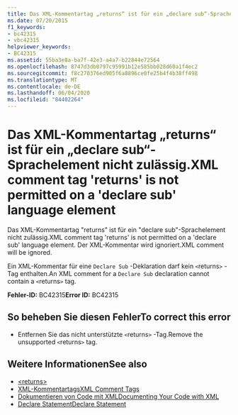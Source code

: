 ```yaml
---
title: Das XML-Kommentartag „returns“ ist für ein „declare sub“-Sprachelement nicht zulässig.
ms.date: 07/20/2015
f1_keywords:
- bc42315
- vbc42315
helpviewer_keywords:
- BC42315
ms.assetid: 55ba3e8a-ba7f-42e3-a4a7-b22844e72564
ms.openlocfilehash: 8747d3db0797c95991b12e585bb028d60a1f4ec2
ms.sourcegitcommit: f8c270376ed905f6a8896ce0fe25b4f4b38ff498
ms.translationtype: MT
ms.contentlocale: de-DE
ms.lasthandoff: 06/04/2020
ms.locfileid: "84402264"
---
```

# <a name="xml-comment-tag-returns-is-not-permitted-on-a-declare-sub-language-element"></a><span data-ttu-id="73fd7-102">Das XML-Kommentartag „returns“ ist für ein „declare sub“-Sprachelement nicht zulässig.</span><span class="sxs-lookup"><span data-stu-id="73fd7-102">XML comment tag 'returns' is not permitted on a 'declare sub' language element</span></span>
<span data-ttu-id="73fd7-103">Das XML-Kommentartag "returns" ist für ein "declare sub"-Sprachelement nicht zulässig.</span><span class="sxs-lookup"><span data-stu-id="73fd7-103">XML comment tag 'returns' is not permitted on a 'declare sub' language element.</span></span> <span data-ttu-id="73fd7-104">Der XML-Kommentar wird ignoriert.</span><span class="sxs-lookup"><span data-stu-id="73fd7-104">XML comment will be ignored.</span></span>  
  
 <span data-ttu-id="73fd7-105">Ein XML-Kommentar für eine `Declare Sub` -Deklaration darf kein `<`returns`>` -Tag enthalten.</span><span class="sxs-lookup"><span data-stu-id="73fd7-105">An XML comment for a `Declare Sub` declaration cannot contain a `<`returns`>` tag.</span></span>  
  
 <span data-ttu-id="73fd7-106">**Fehler-ID:** BC42315</span><span class="sxs-lookup"><span data-stu-id="73fd7-106">**Error ID:** BC42315</span></span>  
  
## <a name="to-correct-this-error"></a><span data-ttu-id="73fd7-107">So beheben Sie diesen Fehler</span><span class="sxs-lookup"><span data-stu-id="73fd7-107">To correct this error</span></span>  
  
- <span data-ttu-id="73fd7-108">Entfernen Sie das nicht unterstützte `<`returns`>` -Tag.</span><span class="sxs-lookup"><span data-stu-id="73fd7-108">Remove the unsupported `<`returns`>` tag.</span></span>  
  
## <a name="see-also"></a><span data-ttu-id="73fd7-109">Weitere Informationen</span><span class="sxs-lookup"><span data-stu-id="73fd7-109">See also</span></span>

- [\<returns>](../language-reference/xmldoc/returns.md)
- [<span data-ttu-id="73fd7-110">XML-Kommentartags</span><span class="sxs-lookup"><span data-stu-id="73fd7-110">XML Comment Tags</span></span>](../language-reference/xmldoc/index.md)
- [<span data-ttu-id="73fd7-111">Dokumentieren von Code mit XML</span><span class="sxs-lookup"><span data-stu-id="73fd7-111">Documenting Your Code with XML</span></span>](../programming-guide/program-structure/documenting-your-code-with-xml.md)
- [<span data-ttu-id="73fd7-112">Declare Statement</span><span class="sxs-lookup"><span data-stu-id="73fd7-112">Declare Statement</span></span>](../language-reference/statements/declare-statement.md)
